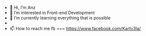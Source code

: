 - 👋 Hi, I’m Anz
- 👀 I’m interested in Front-end Development
- 🌱 I’m currently learning everything that is possible 
- 
- 📫 How to reach me fb === https://www.facebook.com/Kartv3la/

<!---
Anz21/Anz21 is a ✨ special ✨ repository because its `README.md` (this file) appears on your GitHub profile.
You can click the Preview link to take a look at your changes.
--->
